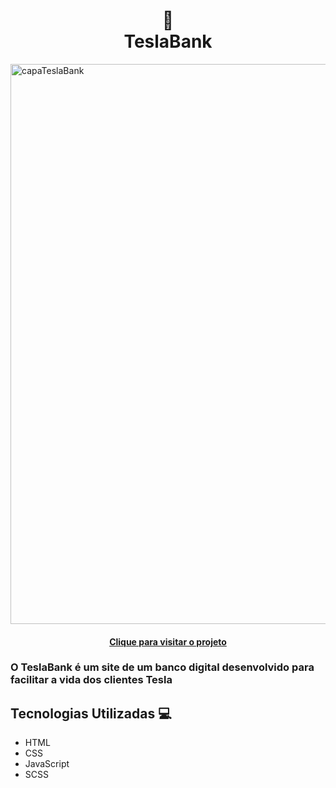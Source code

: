 <h1 align="center">
 🏦<br>TeslaBank
</h1>
 
<img width="896" alt="capaTeslaBank" src="https://github.com/gabrielalencs/TeslaBank/assets/127636935/1032549d-20eb-48d0-8b9f-63e04939030e">

<h4 align="center"><a href="https://alencar-teslabank.vercel.app/">Clique para visitar o projeto</a></h4>


 <h3>O <b>TeslaBank</b> é um site de um banco digital desenvolvido para facilitar a vida dos clientes Tesla</h3>

 <h2>Tecnologias Utilizadas 💻</h2>
 
 - HTML
 - CSS
 - JavaScript
 - SCSS
